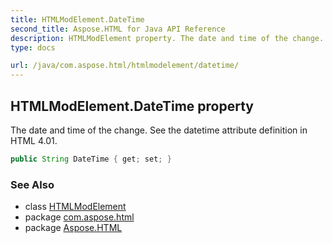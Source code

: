 ```yaml
---
title: HTMLModElement.DateTime
second_title: Aspose.HTML for Java API Reference
description: HTMLModElement property. The date and time of the change. See the datetime attribute definition in HTML 4.01
type: docs

url: /java/com.aspose.html/htmlmodelement/datetime/
---
```

## HTMLModElement.DateTime property

The date and time of the change. See the datetime attribute definition in HTML 4.01.

```java
public String DateTime { get; set; }
```

### See Also

* class [HTMLModElement](../)
* package [com.aspose.html](../../../com.aspose.html/)
* package [Aspose.HTML](../../../)
